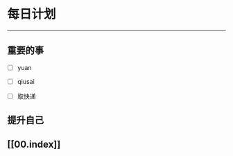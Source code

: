 
# 每日计划
---
## 重要的事

- [ ]  yuan
- [ ]  qiusai
- [ ]  取快递



## 提升自己

  



## [[00.index]]










